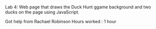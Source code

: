 Lab 4: Web page that draws the Duck Hunt ggame background and two ducks on the page using JavaScript.

Got help from Rachael Robinson
Hours worked : 1 hour


